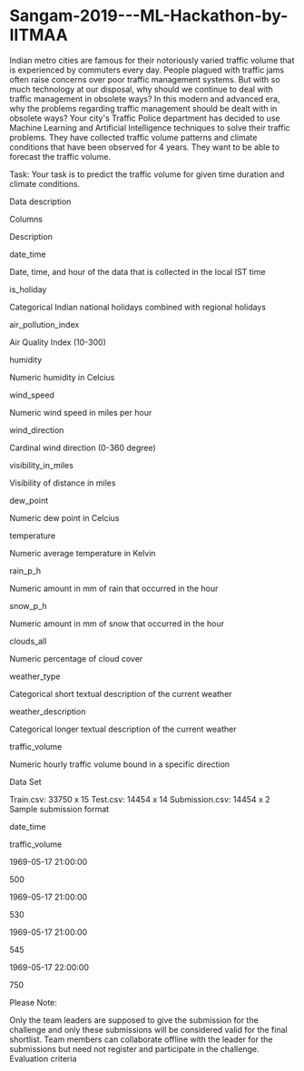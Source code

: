 # Sangam-2019---ML-Hackathon-by-IITMAA
Indian metro cities are famous for their notoriously varied traffic volume that is experienced by commuters every day. People plagued with traffic jams often raise concerns over poor traffic management systems. But with so much technology at our disposal, why should we continue to deal with traffic management in obsolete ways?  In this modern and advanced era, why the problems regarding traffic management should be dealt with in obsolete ways?  Your city's Traffic Police department has decided to use Machine Learning and Artificial Intelligence techniques to solve their traffic problems. They have collected traffic volume patterns and climate conditions that have been observed for 4 years. They want to be able to forecast the traffic volume.

Task: Your task is to predict the traffic volume for given time duration and climate conditions.

Data description 

Columns

Description

date_time

Date, time, and hour of the data that is collected in the local IST time

is_holiday

Categorical Indian national holidays combined with regional holidays

air_pollution_index

Air Quality Index (10-300)

humidity

Numeric humidity in Celcius

wind_speed

Numeric wind speed in miles per hour

wind_direction

Cardinal wind direction (0-360 degree)

visibility_in_miles

Visibility of distance in miles

dew_point

Numeric dew point in Celcius

temperature

Numeric average temperature in Kelvin

rain_p_h

Numeric amount in mm of rain that occurred in the hour

snow_p_h

Numeric amount in mm of snow that occurred in the hour

clouds_all

Numeric percentage of cloud cover

weather_type

Categorical short textual description of the current weather

weather_description

Categorical longer textual description of the current weather

traffic_volume

Numeric hourly traffic volume bound in a specific direction

Data Set

Train.csv: 33750 x 15
Test.csv: 14454 x 14
Submission.csv: 14454 x 2
Sample submission format

date_time

traffic_volume

1969-05-17 21:00:00

500

1969-05-17 21:00:00

530

1969-05-17 21:00:00

545

1969-05-17 22:00:00

750

Please Note:

Only the team leaders are supposed to give the submission for the challenge and only these submissions will be considered valid for the final shortlist.
Team members can collaborate offline with the leader for the submissions but need not register and participate in the challenge.
Evaluation criteria



